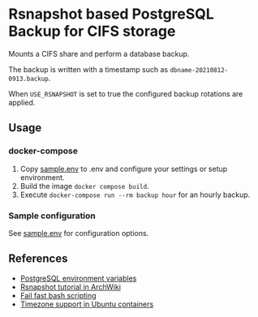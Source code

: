 # Rsnapshot based PostgreSQL Backup for CIFS storage

Mounts a CIFS share and perform a database backup.

The backup is written with a timestamp such as `dbname-20210812-0913.backup`.

When `USE_RSNAPSHOT` is set to true the configured backup rotations are applied.

## Usage

### docker-compose

1. Copy [sample.env](sample.env) to .env and configure your settings or setup
   environment.
1. Build the image `docker compose build`.
1. Execute `docker-compose run --rm backup hour` for an hourly backup.

### Sample configuration

See [sample.env](sample.env) for configuration options.

## References

- [PostgreSQL environment variables](https://www.postgresql.org/docs/12/libpq-envars.html)
- [Rsnapshot tutorial in ArchWiki](https://wiki.archlinux.org/title/rsnapshot)
- [Fail fast bash scripting](https://dougrichardson.us/notes/fail-fast-bash-scripting.html)
- [Timezone support in Ubuntu containers](https://gist.github.com/sidja/833eb9824ada2684773553824f28e910)
